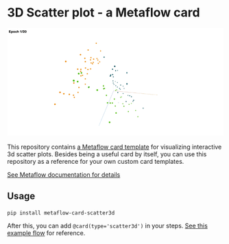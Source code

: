
# 3D Scatter plot - a Metaflow card

![](https://raw.githubusercontent.com/outerbounds/dynamic-card-examples/main/images/rtcard-scatterflow.gif)

This repository contains [a Metaflow card template](https://docs.metaflow.org/metaflow/visualizing-results/)
for visualizing interactive 3d scatter plots. Besides being
a useful card by itself, you can use this repository as a reference for your own custom card templates.

[See Metaflow documentation for details](https://docs.metaflow.org/metaflow/visualizing-results/advanced-shareable-cards-with-card-templates#developing-a-dynamic-card-template)

## Usage
```
pip install metaflow-card-scatter3d
```
After this, you can add `@card(type='scatter3d')` in your steps.
[See this example flow](https://github.com/outerbounds/dynamic-card-examples/tree/main/custom-card) for reference.
